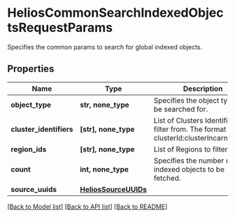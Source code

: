 # HeliosCommonSearchIndexedObjectsRequestParams

Specifies the common params to search for global indexed objects.

## Properties
Name | Type | Description | Notes
------------ | ------------- | ------------- | -------------
**object_type** | **str, none_type** | Specifies the object type to be searched for. | 
**cluster_identifiers** | **[str], none_type** | List of Clusters Identifiers to filter from. The format is clusterId:clusterIncarnationId. | [optional] 
**region_ids** | **[str], none_type** | List of Regions to filter from. | [optional] 
**count** | **int, none_type** | Specifies the number of indexed objects to be fetched. | [optional] 
**source_uuids** | [**HeliosSourceUUIDs**](HeliosSourceUUIDs.md) |  | [optional] 

[[Back to Model list]](../README.md#documentation-for-models) [[Back to API list]](../README.md#documentation-for-api-endpoints) [[Back to README]](../README.md)


